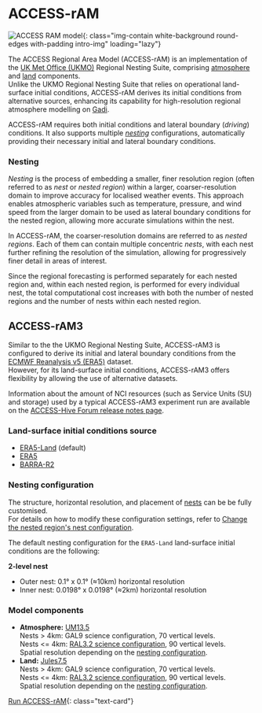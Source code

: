 [run-access-ram]: /models/run-a-model/run-access-ram
# ACCESS-rAM 

![ACCESS RAM model](/assets/placeholder_image.png){: class="img-contain white-background round-edges with-padding intro-img" loading="lazy"}

The ACCESS Regional Area Model (ACCESS-rAM) is an implementation of the [UK Met Office (UKMO)](https://www.metoffice.gov.uk/) Regional Nesting Suite, comprising [atmosphere](/models/model_components/atmosphere) and [land](/models/model_components/land) components.<br>
Unlike the UKMO Regional Nesting Suite that relies on operational land-surface initial conditions, ACCESS-rAM derives its initial conditions from alternative sources, enhancing its capability for high-resolution regional atmosphere modelling on [Gadi](https://opus.nci.org.au/display/Help/0.+Welcome+to+Gadi#id-0.WelcometoGadi-Overview).

ACCESS-rAM requires both initial conditions and lateral boundary (_driving_) conditions. It also supports multiple [_nesting_](#nesting) configurations, automatically providing their necessary initial and lateral boundary conditions.

### Nesting
_Nesting_ is the process of embedding a smaller, finer resolution region (often referred to as _nest_ or _nested region_) within a larger, coarser-resolution domain to improve accuracy for localised weather events. This approach enables atmospheric variables such as temperature, pressure, and wind speed from the larger domain to be used as lateral boundary conditions for the nested region, allowing more accurate simulations within the nest.<br>

In ACCESS-rAM, the coarser-resolution domains are referred to as _nested regions_.
Each of them can contain multiple concentric _nests_, with each nest further refining the resolution of the simulation, allowing for progressively finer detail in areas of interest.

Since the regional forecasting is performed separately for each nested region and, within each nested region, is performed for every individual nest, the total computational cost increases with both the number of nested regions and the number of nests within each nested region.

## ACCESS-rAM3
Similar to the the UKMO Regional Nesting Suite, ACCESS-rAM3 is configured to derive its initial and lateral boundary conditions from the [ECMWF Reanalysis v5 (ERA5)](https://www.ecmwf.int/en/forecasts/dataset/ecmwf-reanalysis-v5) dataset.<br>
However, for its land-surface initial conditions, ACCESS-rAM3 offers flexibility by allowing the use of alternative datasets.

Information about the amount of NCI resources (such as Service Units (SU) and storage) used by a typical ACCESS-rAM3 experiment run are available on the [ACCESS-Hive Forum release notes page](https://forum.access-hive.org.au/t/access-ram3-release-information/4308).

### Land-surface initial conditions source
- [ERA5-Land](https://www.ecmwf.int/en/era5-land) (default)
- [ERA5](https://www.ecmwf.int/en/forecasts/dataset/ecmwf-reanalysis-v5)
- [BARRA-R2](http://www.bom.gov.au/research/publications/researchreports/BRR-067.pdf)

### Nesting configuration
The structure, horizontal resolution, and placement of [nests](#nesting) can be be fully customised.<br>
For details on how to modify these configuration settings, refer to [Change the nested region's nest configuration](/models/run-a-model/run-access-ram/#change-the-nested-regions-nest-configuration).

The default nesting configuration for the `ERA5-Land` land-surface initial conditions are the following:

**2-level nest**

- Outer nest: 0.1° x 0.1° (≈10km) horizontal resolution
- Inner nest: 0.0198° x 0.0198° (≈2km) horizontal resolution

### Model components 

- **Atmosphere:** [UM13.5](/models/model_components/atmosphere/#unified-model-um)<br>
   Nests > 4km: GAL9 science configuration, 70 vertical levels.<br>
   Nests <= 4km: [RAL3.2 science configuration](https://doi.org/10.5194/gmd-2024-201), 90 vertical levels.<br>
   Spatial resolution depending on the [nesting configuration](#nesting-configuration).
- **Land:** [Jules7.5](/models/model_components/land/#jules)<br>
   Nests > 4km: GAL9 science configuration, 70 vertical levels.<br>
   Nests <= 4km: [RAL3.2 science configuration](10.0.20.74/gmd-2024-201), 90 vertical levels.<br>
   Spatial resolution depending on the [nesting configuration](#nesting-configuration).

[Run ACCESS-rAM][run-access-ram]{: class="text-card"}
